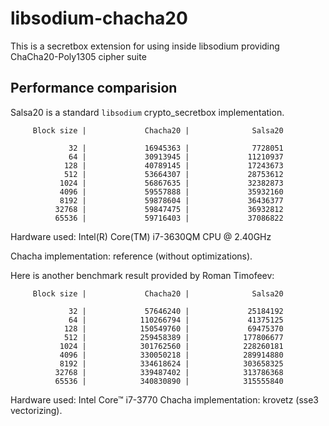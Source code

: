 libsodium-chacha20
==================

This is a secretbox extension for using inside libsodium providing ChaCha20-Poly1305 cipher suite

## Performance comparision
Salsa20 is a standard `libsodium` crypto\_secretbox implementation.

~~~
     Block size |             Chacha20 |              Salsa20

             32 |             16945363 |              7728051
             64 |             30913945 |             11210937
            128 |             40789145 |             17243673
            512 |             53664307 |             28753612
           1024 |             56867635 |             32382873
           4096 |             59557888 |             35932160
           8192 |             59878604 |             36436377
          32768 |             59847475 |             36932812
          65536 |             59716403 |             37086822
~~~

Hardware used:
Intel(R) Core(TM) i7-3630QM CPU @ 2.40GHz

Chacha implementation: reference (without optimizations).

Here is another benchmark result provided by Roman Timofeev:

~~~
     Block size |             Chacha20 |              Salsa20

             32 |             57646240 |             25184192
             64 |            110266794 |             41375125
            128 |            150549760 |             69475370
            512 |            259458389 |            177806677
           1024 |            301762560 |            228260181
           4096 |            330050218 |            289914880
           8192 |            334618624 |            303658325
          32768 |            339487402 |            313786368
          65536 |            340830890 |            315555840
~~~

Hardware used: Intel Core™ i7-3770
Chacha implementation: krovetz (sse3 vectorizing).

